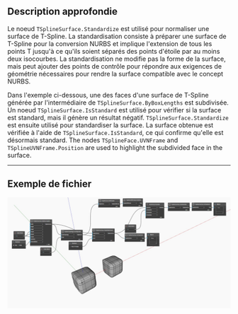## Description approfondie
Le noeud `TSplineSurface.Standardize` est utilisé pour normaliser une surface de T-Spline.
La standardisation consiste à préparer une surface de T-Spline pour la conversion NURBS et implique l'extension de tous les points T jusqu'à ce qu'ils soient séparés des points d'étoile par au moins deux isocourbes. La standardisation ne modifie pas la forme de la surface, mais peut ajouter des points de contrôle pour répondre aux exigences de géométrie nécessaires pour rendre la surface compatible avec le concept NURBS.

Dans l'exemple ci-dessous, une des faces d'une surface de T-Spline générée par l'intermédiaire de `TSplineSurface.ByBoxLengths` est subdivisée.
Un noeud `TSplineSurface.IsStandard` est utilisé pour vérifier si la surface est standard, mais il génère un résultat négatif.
`TSplineSurface.Standardize` est ensuite utilisé pour standardiser la surface. La surface obtenue est vérifiée à l'aide de `TSplineSurface.IsStandard`, ce qui confirme qu'elle est désormais standard.
The nodes `TSplineFace.UVNFrame` and `TSplineUVNFrame.Position` are used to highlight the subdivided face in the surface.
___
## Exemple de fichier

![TSplineSurface.Standardize](./Autodesk.DesignScript.Geometry.TSpline.TSplineSurface.Standardize_img.jpg)
